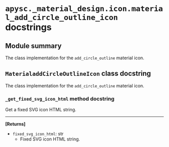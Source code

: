 # `apysc._material_design.icon.material_add_circle_outline_icon` docstrings

## Module summary

The class implementation for the `add_circle_outline` material icon.

## `MaterialaddCircleOutlineIcon` class docstring

The class implementation for the `add_circle_outline` material icon.

### `_get_fixed_svg_icon_html` method docstring

Get a fixed SVG icon HTML string.<hr>

**[Returns]**

- `fixed_svg_icon_html`: str
  - Fixed SVG icon HTML string.
